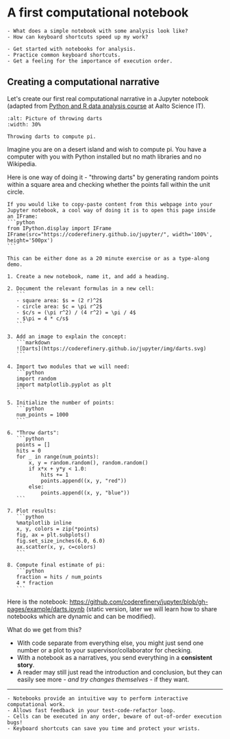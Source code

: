 # A first computational notebook

```{questions}
- What does a simple notebook with some analysis look like?
- How can keyboard shortcuts speed up my work?
```

```{objectives}
- Get started with notebooks for analysis.
- Practice common keyboard shortcuts.
- Get a feeling for the importance of execution order.
```

## Creating a computational narrative

Let's create our first real computational narrative in a Jupyter notebook
(adapted from [Python and R data analysis course](https://github.com/AaltoScienceIT/python-r-data-analysis-course) at Aalto Science IT).

```{figure} img/pi_with_darts.png
:alt: Picture of throwing darts
:width: 30%

Throwing darts to compute pi.
```

Imagine you are on a desert island and wish to compute pi.
You have a computer with you with Python installed but no
math libraries and no Wikipedia.

Here is one way of doing it - "throwing darts" by generating
random points within a square area and checking whether the points
fall within the unit circle.

````{discussion} Hint: Opening a webpage inside JupyterLab
If you would like to copy-paste content from this webpage into your
Jupyter notebook, a cool way of doing it is to open this page inside
an IFrame:
```python
from IPython.display import IFrame
IFrame(src="https://coderefinery.github.io/jupyter/", width='100%', height='500px')
```
````

````{challenge} Exercise/demonstration: Calculating pi using Monte Carlo methods
This can be either done as a 20 minute exercise or as a type-along demo.

1. Create a new notebook, name it, and add a heading.

2. Document the relevant formulas in a new cell:
   ```
   - square area: $s = (2 r)^2$
   - circle area: $c = \pi r^2$
   - $c/s = (\pi r^2) / (4 r^2) = \pi / 4$
   - $\pi = 4 * c/s$
   ```

3. Add an image to explain the concept:
   ```markdown
   ![Darts](https://coderefinery.github.io/jupyter/img/darts.svg)
   ```

4. Import two modules that we will need:
   ```python
   import random
   import matplotlib.pyplot as plt
   ```

5. Initialize the number of points:
   ```python
   num_points = 1000
   ```

6. "Throw darts":
   ```python
   points = []
   hits = 0
   for _ in range(num_points):
       x, y = random.random(), random.random()
       if x*x + y*y < 1.0:
           hits += 1
           points.append((x, y, "red"))
       else:
           points.append((x, y, "blue"))
   ```

7. Plot results:
   ```python
   %matplotlib inline
   x, y, colors = zip(*points)
   fig, ax = plt.subplots()
   fig.set_size_inches(6.0, 6.0)
   ax.scatter(x, y, c=colors)
   ```

8. Compute final estimate of pi:
   ```python
   fraction = hits / num_points
   4 * fraction
   ```
````

Here is the notebook: <https://github.com/coderefinery/jupyter/blob/gh-pages/example/darts.ipynb>
(static version, later we will learn how to share notebooks which are dynamic
and can be modified).

What do we get from this?

- With code separate from everything else, you might just send one
  number or a plot to your supervisor/collaborator for checking.
- With a notebook as a narratives, you send everything in a **consistent
  story**.
- A reader may still just read the introduction and conclusion, but
  they can easily see more - *and try changes themselves* - if they
  want.

---

```{keypoints}
- Notebooks provide an intuitive way to perform interactive computational work.
- Allows fast feedback in your test-code-refactor loop.
- Cells can be executed in any order, beware of out-of-order execution bugs!
- Keyboard shortcuts can save you time and protect your wrists.
```
